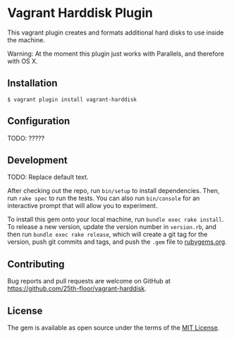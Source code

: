 # Vagrant Harddisk Plugin

This vagrant plugin creates and formats additional hard disks to use inside the machine.

Warning: At the moment this plugin just works with Parallels, and therefore with OS X.

## Installation

```
$ vagrant plugin install vagrant-harddisk
```

## Configuration

 TODO: ?????

## Development

TODO: Replace default text.

After checking out the repo, run `bin/setup` to install dependencies. Then, run `rake spec` to run the tests. You can also run `bin/console` for an interactive prompt that will allow you to experiment.

To install this gem onto your local machine, run `bundle exec rake install`. To release a new version, update the version number in `version.rb`, and then run `bundle exec rake release`, which will create a git tag for the version, push git commits and tags, and push the `.gem` file to [rubygems.org](https://rubygems.org).

## Contributing

Bug reports and pull requests are welcome on GitHub at https://github.com/25th-floor/vagrant-harddisk.

## License

The gem is available as open source under the terms of the [MIT License](http://opensource.org/licenses/MIT).
